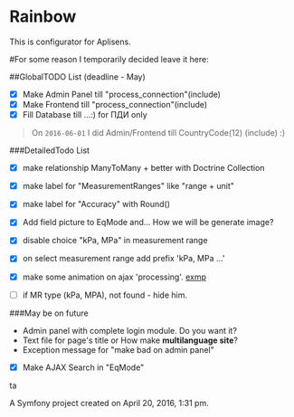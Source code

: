 Rainbow
=======
This is configurator for Aplisens.

#For some reason I temporarily decided leave it here:

##GlobalTODO List (deadline - May)
- [x] Make Admin Panel till "process_connection"(include)
- [x] Make Frontend till "process_connection"(include)
- [x] Fill Database till ...:) for ПДИ only

> On `2016-06-01` I did Admin/Frontend till CountryCode(12) (include) :)


###DetailedTodo List
- [x] make relationship ManyToMany + better with Doctrine Collection
- [x] make label for "MeasurementRanges" like "range + unit"
- [x] make label for "Accuracy" with Round()
- [x] Add field picture to EqMode and... How we will be generate image?
- [x] disable choice "kPa, MPa" in measurement range
- [x] on select measurement range add prefix 'kPa, MPa ...'
- [x] make some animation on ajax 'processing'. [exmp](http://stackoverflow.com/questions/2008507/jquery-ajax-request-wait-for-latest-request-to-finish)
- [ ] if MR type (kPa, MPA), not found - hide him.


###May be on future
- Admin panel with complete login module. Do you want it?
- Text file for page's title or How make __multilanguage site__?
- Exception message for "make bad on admin panel"
- [x] Make AJAX Search in "EqMode"

ta



A Symfony project created on April 20, 2016, 1:31 pm.
